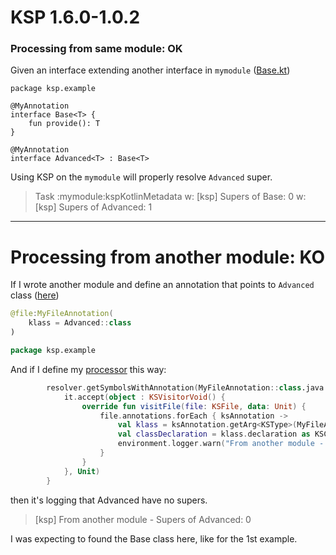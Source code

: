 # KSP 1.6.0-1.0.2

### Processing from same module: OK

Given an interface extending another interface in `mymodule` ([Base.kt](mymodule/src/commonMain/kotlin/ksp/example/Base.kt))

```
package ksp.example

@MyAnnotation
interface Base<T> {
    fun provide(): T
}

@MyAnnotation
interface Advanced<T> : Base<T>

```

Using KSP on the `mymodule` will properly resolve `Advanced` super.

> Task :mymodule:kspKotlinMetadata
w: [ksp] Supers of Base: 0
w: [ksp] Supers of Advanced: 1
 
---

# Processing from another module: KO

If I wrote another module and define an annotation that points to `Advanced` class ([here](anothermodule/src/commonMain/kotlin/ksp/example/FooBar.kt))

```kotlin
@file:MyFileAnnotation(
    klass = Advanced::class
)

package ksp.example

```
And if I define my [processor](compiler/src/main/kotlin/ksp/example/Compiler.kt) this way:

```kotlin
        resolver.getSymbolsWithAnnotation(MyFileAnnotation::class.java.name).forEach {
            it.accept(object : KSVisitorVoid() {
                override fun visitFile(file: KSFile, data: Unit) {
                    file.annotations.forEach { ksAnnotation ->
                        val klass = ksAnnotation.getArg<KSType>(MyFileAnnotation::klass)
                        val classDeclaration = klass.declaration as KSClassDeclaration
                        environment.logger.warn("From another module - Supers of ${classDeclaration.simpleName.asString()}: ${classDeclaration.superTypes.count()}")
                    }
                }
            }, Unit)
        }
```

then it's logging that Advanced have no supers.

>[ksp] From another module - Supers of Advanced: 0

I was expecting to found the Base class here, like for the 1st example.
